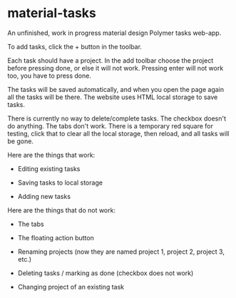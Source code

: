 # material-tasks

An unfinished, work in progress material design Polymer tasks web-app.

To add tasks, click the + button in the toolbar.

Each task should have a project. In the add toolbar choose the project before
pressing done, or else it will not work. Pressing enter will not work too, you
have to press done.

The tasks will be saved automatically, and when you open the page again all the
tasks will be there. The website uses HTML local storage to save tasks.

There is currently no way to delete/complete tasks. The checkbox doesn't do
anything. The tabs don't work. There is a temporary red square for testing,
click that to clear all the local storage, then reload, and all tasks will be gone.

Here are the things that work:

- Editing existing tasks

- Saving tasks to local storage

- Adding new tasks

Here are the things that do not work:

- The tabs

- The floating action button

- Renaming projects (now they are named project 1, project 2, project 3, etc.)

- Deleting tasks / marking as done (checkbox does not work)

- Changing project of an existing task